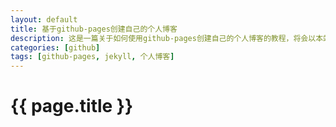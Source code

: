 ```yaml
---
layout: default
title: 基于github-pages创建自己的个人博客
description: 这是一篇关于如何使用github-pages创建自己的个人博客的教程，将会以本站点为例进行操作和说明。
categories: [github]
tags: [github-pages, jekyll, 个人博客]
---
```

<h1>{{ page.title }}</h1>
